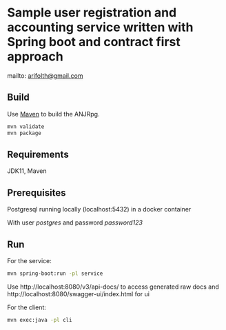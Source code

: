 # Sample user registration and accounting service written with Spring boot and contract first approach


mailto: <arifolth@gmail.com>

## Build

Use [Maven](https://maven.apache.org/) to build the ANJRpg.

```bash
mvn validate
mvn package
```

## Requirements
JDK11, Maven

## Prerequisites
Postgresql running locally (localhost:5432) in a docker container

With user _postgres_ and password _password123_

## Run
For the service:
```bash
mvn spring-boot:run -pl service
```
Use http://localhost:8080/v3/api-docs/ to access generated raw docs and http://localhost:8080/swagger-ui/index.html for ui

For the client:
```bash
mvn exec:java -pl cli
```

